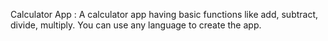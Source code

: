 Calculator App :
A calculator app having basic functions like
add, subtract, divide, multiply. You can use
any language to create the app.
